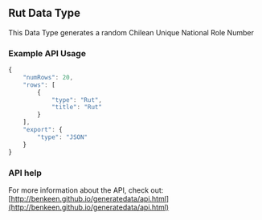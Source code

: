 ## Rut Data Type

This Data Type generates a random Chilean Unique National Role Number


### Example API Usage

```javascript
{
    "numRows": 20,
    "rows": [
        {
            "type": "Rut",
            "title": "Rut"
        }
    ],
    "export": {
        "type": "JSON"
    }
}
```
 
### API help

For more information about the API, check out:
[http://benkeen.github.io/generatedata/api.html](http://benkeen.github.io/generatedata/api.html)
